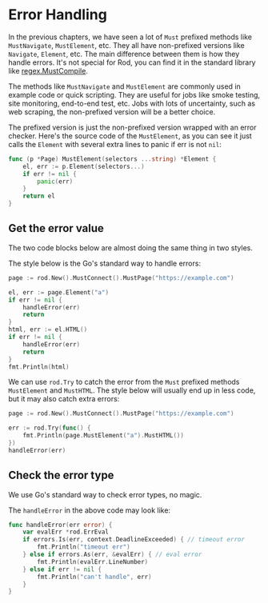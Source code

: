 # Error Handling

In the previous chapters, we have seen a lot of `Must` prefixed methods like `MustNavigate`, `MustElement`, etc.
They all have non-prefixed versions like `Navigate`, `Element`, etc. The main difference between them is how
they handle errors. It's not special for Rod, you can find it in the standard library like [regex.MustCompile](https://golang.org/pkg/regexp/#MustCompile).

The methods like `MustNavigate` and `MustElement` are commonly used in example code or quick scripting.
They are useful for jobs like smoke testing, site monitoring, end-to-end test, etc.
Jobs with lots of uncertainty, such as web scraping, the non-prefixed version will be a better choice.

The prefixed version is just the non-prefixed version wrapped with an error checker.
Here's the source code of the `MustElement`, as you can see it just calls the `Element` with
several extra lines to panic if err is not `nil`:

```go
func (p *Page) MustElement(selectors ...string) *Element {
    el, err := p.Element(selectors...)
    if err != nil {
        panic(err)
    }
	return el
}
```

## Get the error value

The two code blocks below are almost doing the same thing in two styles.

The style below is the Go's standard way to handle errors:

```go
page := rod.New().MustConnect().MustPage("https://example.com")

el, err := page.Element("a")
if err != nil {
    handleError(err)
    return
}
html, err := el.HTML()
if err != nil {
    handleError(err)
    return
}
fmt.Println(html)
```

We can use `rod.Try` to catch the error from the `Must` prefixed methods `MustElement` and `MustHTML`.
The style below will usually end up in less code, but it may also catch extra errors:

```go
page := rod.New().MustConnect().MustPage("https://example.com")

err := rod.Try(func() {
    fmt.Println(page.MustElement("a").MustHTML())
})
handleError(err)
```

## Check the error type

We use Go's standard way to check error types, no magic.

The `handleError` in the above code may look like:

```go
func handleError(err error) {
    var evalErr *rod.ErrEval
    if errors.Is(err, context.DeadlineExceeded) { // timeout error
        fmt.Println("timeout err")
    } else if errors.As(err, &evalErr) { // eval error
        fmt.Println(evalErr.LineNumber)
    } else if err != nil {
        fmt.Println("can't handle", err)
    }
}
```
